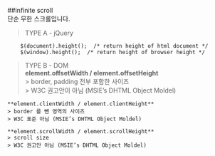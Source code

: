 ##infinite scroll  
단순 무한 스크롤입니다.  

> TYPE A - jQuery  

        $(document).height();  /* return height of html document */
        $(window).height();  /* return height of browser height */

> TYPE B - DOM  
    **element.offsetWidth / element.offsetHeight**  
    > border, padding 전부 포함한 사이즈  
    > W3C 권고안이 아님 (MSIE’s DHTML Object Moldel)  
      
    **element.clientWidth / element.clientHeight**  
    > border 를 뺀 영역의 사이즈  
    > W3C 표준 아님 (MSIE’s DHTML Object Moldel)  
      
    **element.scrollWidth / element.scrollHeight**  
    > scroll size  
    > W3C 권고안 아님 (MSIE’s DHTML Object Moldel)  